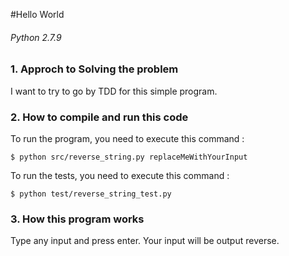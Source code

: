 #Hello World
###### Python 2.7.9

### 1. Approch to Solving the problem

I want to try to go by TDD for this simple program.

### 2. How to compile and run this code

To run the program, you need to execute this command :

```
$ python src/reverse_string.py replaceMeWithYourInput
```

To run the tests, you need to execute this command :

```
$ python test/reverse_string_test.py
```

### 3. How this program works

Type any input and press enter. Your input will be output reverse.